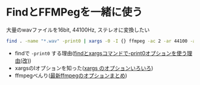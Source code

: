 # FindとFFMPegを一緒に使う

大量のwavファイルを16bit, 44100Hz, ステレオに変換したい

```bash
find . -name "*.wav" -print0 | xargs -0 -I {} ffmpeg -ac 2 -ar 44100 -acodec pcm_s16le {}
```

* findで `-print0` する理由([findとxargsコマンドで-print0オプションを使う理由(改)](https://qiita.com/maskedw/items/2dfdf6fa7eee991ddc45))
* xargsのIオプションを知った([xargs のオプションいろいろ](https://qiita.com/hitode7456/items/6ba8e2d58f9b8db9de11))
* ffmpegべんり([最新ffmpegのオプションまとめ](http://mobilehackerz.jp/archive/wiki/index.php?%BA%C7%BF%B7ffmpeg%A4%CE%A5%AA%A5%D7%A5%B7%A5%E7%A5%F3%A4%DE%A4%C8%A4%E1#lc678013))
